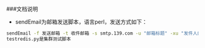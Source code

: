 ###文档说明
+ sendEmail为邮箱发送脚本，语言perl，发送方式如下：
``` bash
sendEmail -f 发送邮箱 -t 收件邮箱 -s smtp.139.com -u "邮箱标题" -xu "发件人邮箱" -xp "发件人邮箱账号密码" -o message-charset=utf-8  -m "邮件内容" -a "附件"
testredis.py是集群测试脚本
```